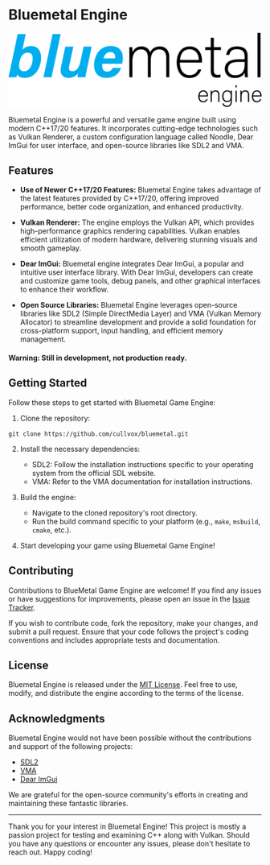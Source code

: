 # Bluemetal Engine

![bluemetallogo](Images/bluemetal_logo.png)

Bluemetal Engine is a powerful and versatile game engine built using modern C++17/20 features. It incorporates cutting-edge technologies such as Vulkan Renderer, a custom configuration language called Noodle, Dear ImGui for user interface, and open-source libraries like SDL2 and VMA.

## Features

- **Use of Newer C++17/20 Features:** Bluemetal Engine takes advantage of the latest features provided by C++17/20, offering improved performance, better code organization, and enhanced productivity.

- **Vulkan Renderer:** The engine employs the Vulkan API, which provides high-performance graphics rendering capabilities. Vulkan enables efficient utilization of modern hardware, delivering stunning visuals and smooth gameplay.

- **Dear ImGui:** Bluemetal engine integrates Dear ImGui, a popular and intuitive user interface library. With Dear ImGui, developers can create and customize game tools, debug panels, and other graphical interfaces to enhance their workflow.

- **Open Source Libraries:** Bluemetal Engine leverages open-source libraries like SDL2 (Simple DirectMedia Layer) and VMA (Vulkan Memory Allocator) to streamline development and provide a solid foundation for cross-platform support, input handling, and efficient memory management.

#### Warning: Still in development, not production ready.


## Getting Started

Follow these steps to get started with Bluemetal Game Engine:

1. Clone the repository:
```
git clone https://github.com/cullvox/bluemetal.git
```

2. Install the necessary dependencies:
   - SDL2: Follow the installation instructions specific to your operating system from the official SDL website.
   - VMA: Refer to the VMA documentation for installation instructions.

3. Build the engine:
   - Navigate to the cloned repository's root directory.
   - Run the build command specific to your platform (e.g., `make`, `msbuild`, `cmake`, etc.).

4. Start developing your game using Bluemetal Game Engine!

## Contributing

Contributions to BlueMetal Game Engine are welcome! If you find any issues or have suggestions for improvements, please open an issue in the [Issue Tracker](https://github.com/cullvox/bluemetal/issues).

If you wish to contribute code, fork the repository, make your changes, and submit a pull request. Ensure that your code follows the project's coding conventions and includes appropriate tests and documentation.

## License

Bluemetal Engine is released under the [MIT License](LICENSE). Feel free to use, modify, and distribute the engine according to the terms of the license.

## Acknowledgments

Bluemetal Engine would not have been possible without the contributions and support of the following projects:

- [SDL2](https://www.libsdl.org/)
- [VMA](https://github.com/GPUOpen-LibrariesAndSDKs/VulkanMemoryAllocator)
- [Dear ImGui](https://github.com/ocornut/imgui)

We are grateful for the open-source community's efforts in creating and maintaining these fantastic libraries.

---

Thank you for your interest in Bluemetal Engine! This project is mostly a passion project for testing and examining C++ along with Vulkan.
Should you have any questions or encounter any issues, please don't hesitate to reach out. Happy coding!
